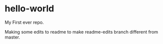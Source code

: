 # hello-world
My First ever repo.

Making some edits to readme to make readme-edits branch different from master.
